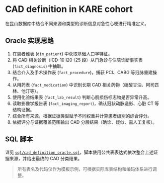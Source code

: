 # CAD definition in KARE cohort

在昆山数据库中结合不同来源和类型的诊断信息对急性心梗进行精准定义。

## Oracle 实现思路

1. 在患者维表 (`dim_patient`) 中获取基础人口学特征。
2. 将 CAD 相关诊断（ICD-10 I20-I25 段）从门急诊与住院诊断事实表 (`fact_diagnosis`) 中抽取。
3. 结合介入及手术操作表 (`fact_procedure`)，捕获 PCI、CABG 等冠脉重建操作。
4. 从用药表 (`fact_medication`) 中识别长期 CAD 相关药物（硝酸甘油、阿司匹林、他汀等）。
5. 使用化验结果表 (`fact_lab_result`) 判断心肌损伤标志物是否异常升高。
6. 读取影像学报告表 (`fact_imaging_report`)，确认冠状动脉造影、心脏 CT 等结构证据。
7. 综合所有来源，根据证据类型赋予不同权重并计算患者级别的综合评分。
8. 依据评分与证据覆盖范围输出 CAD 分层结果（确诊、疑似、需人工复核）。

## SQL 脚本

详见 [`sql/cad_definition_oracle.sql`](sql/cad_definition_oracle.sql)，脚本使用公共表表达式依次整合上述证据来源，并给出最终的 CAD 分类结果。

> 所有表名及代码仅作为模板示例，可根据实际库表结构和编码体系进行调整。
